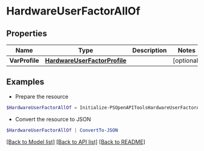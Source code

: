 # HardwareUserFactorAllOf
## Properties

Name | Type | Description | Notes
------------ | ------------- | ------------- | -------------
**VarProfile** | [**HardwareUserFactorProfile**](HardwareUserFactorProfile.md) |  | [optional] 

## Examples

- Prepare the resource
```powershell
$HardwareUserFactorAllOf = Initialize-PSOpenAPIToolsHardwareUserFactorAllOf  -VarProfile null
```

- Convert the resource to JSON
```powershell
$HardwareUserFactorAllOf | ConvertTo-JSON
```

[[Back to Model list]](../README.md#documentation-for-models) [[Back to API list]](../README.md#documentation-for-api-endpoints) [[Back to README]](../README.md)

